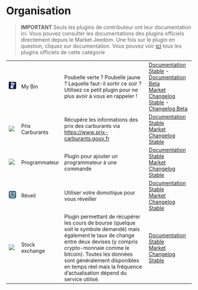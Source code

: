 
# Organisation


>**IMPORTANT**
>Seuls les plugins de contributeur ont leur documentation ici. Vous pouvez consulter les documentations des plugins officiels directement depuis le Market Jeedom. Une fois sur le plugin en question, cliquez sur documentation.
>Vous pouvez voir [ici](https://market.jeedom.com/index.php?v=d&p=market&type=plugin&categorie=organization) tous les plugins officiels de cette catégorie


| | | | |
|--- | --- | --- | ---|
|<img src="mybin/mybin_icon.png" class="pluginLogo" width="100" />|My Bin|Poubelle verte ? Poubelle jaune ? Laquelle faut-il sortir ce soir ? Utilisez ce petit plugin pour ne plus avoir à vous en rappeler ! |[Documentation Stable](https://tomitomas.github.io/jeedom_doc/MyBin/fr_FR/) - [Documentation Beta](https://tomitomas.github.io/jeedom_doc/MyBin/fr_FR/)<br/>[Market](https://market.jeedom.com/index.php?v=d&p=market_display&id=4125)<br/>[Changelog Stable](https://tomitomas.github.io/jeedom_doc/MyBin/fr_FR/changelog) - [Changelog Beta](https://tomitomas.github.io/jeedom_doc/MyBin/fr_FR/changelog_beta)|
|<img src="prixcarburants/prixcarburants_icon.png" class="pluginLogo" width="100" />|Prix Carburants|Récupère les informations des prix des carburants via https://www.prix-carburants.gouv.fr|[Documentation Stable](https://floman321.github.io/prixcarburants/fr_FR/)<br/>[Market](https://market.jeedom.com/index.php?v=d&p=market_display&id=3984)<br/>[Changelog Stable](https://floman321.github.io/prixcarburants/fr_FR/changelog)|
|<img src="programmateur/programmateur_icon.png" class="pluginLogo" width="100" />|Programmateur|Plugin pour ajouter un programmateur à une commande|[Documentation Stable](https://caelion.github.io/jeedom-plugins-documentation/Programmateur/fr_FR/)<br/>[Market](https://market.jeedom.com/index.php?v=d&p=market_display&id=3942)<br/>[Changelog Stable](https://caelion.github.io/jeedom-plugins-documentation/Programmateur/fr_FR/changelog)|
|<img src="reveil/reveil_icon.png" class="pluginLogo" width="100" />|Réveil|Utiliser votre domotique pour vous réveiller|[Documentation Stable](https://mika-nt28.github.io/Documentations/reveil/fr_FR/)<br/>[Market](https://market.jeedom.com/index.php?v=d&p=market_display&id=2775)<br/>[Changelog Stable](https://mika-nt28.github.io/Documentations/reveil/fr_FR/changelog)|
|<img src="stockexchange/stockexchange_icon.png" class="pluginLogo" width="100" />|Stock exchange|Plugin permettant de récupérer les cours de bourse (quelque soit le symbole demandé) mais également le taux de change entre deux devises (y compris crypto-monnaie comme le bitcoin). Toutes les données sont généralement disponibles en temps réel mais la fréquence d’actualisation dépend du service utilisé.|[Documentation Stable](https://mips2648.github.io/jeedom-plugins-docs/stockexchange/fr_FR/)<br/>[Market](https://market.jeedom.com/index.php?v=d&p=market_display&id=3841)<br/>[Changelog Stable](https://mips2648.github.io/jeedom-plugins-docs/stockexchange/fr_FR/changelog)|
